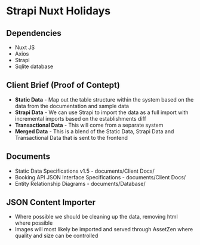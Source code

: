 # Strapi Nuxt Holidays

## Dependencies
- Nuxt JS
- Axios
- Strapi
- Sqlite database

## Client Brief (Proof of Contept)
- **Static Data** - Map out the table structure within the system based on the data from the documentation and sample data
- **Strapi Data** - We can use Strapi to import the data as a full import with incremental imports based on the establishments diff
- **Transactional Data** - This will come from a separate system
- **Merged Data** - This is a blend of the Static Data, Strapi Data and Transactional Data that is sent to the frontend

## Documents
- Static Data Specifications v1.5 - documents/Client Docs/
- Booking API JSON Interface Specifications - documents/Client Docs/
- Entity Relationship Diagrams - documents/Database/

## JSON Content Importer
- Where possible we should be cleaning up the data, removing html where possible
- Images will most likely be imported and served through AssetZen where quality and size can be controlled
